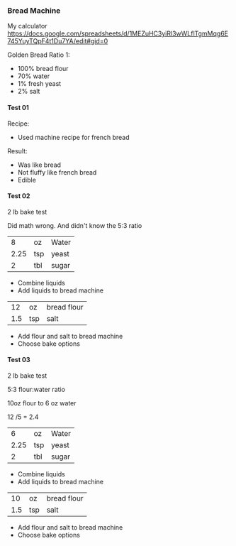 ### Bread Machine 

My calculator
https://docs.google.com/spreadsheets/d/1MEZuHC3yiRl3wWLflTgmMqg6E745YuyTQpF4t1Du7YA/edit#gid=0

Golden Bread Ratio 1:
- 100% bread flour
- 70% water
- 1% fresh yeast
- 2% salt


#### Test 01

Recipe:
- Used machine recipe for french bread

Result:
- Was like bread
- Not fluffy like french bread
- Edible



#### Test 02

2 lb bake test

Did math wrong. And didn't know the 5:3 ratio

||||
|-|-|-|
|8|oz|Water|90 degrees|
|2.25|tsp|yeast||
|2|tbl|sugar||

- Combine liquids
- Add liquids to bread machine

||||
|-|-|-|
|12|oz|bread flour||
|1.5|tsp|salt||

- Add flour and salt to bread machine
- Choose bake options

#### Test 03

2 lb bake test

5:3 flour:water ratio

10oz flour to 6 oz water

12 /5 = 2.4


||||
|-|-|-|
|6|oz|Water|90 degrees|
|2.25|tsp|yeast||
|2|tbl|sugar||

- Combine liquids
- Add liquids to bread machine

||||
|-|-|-|
|10|oz|bread flour||
|1.5|tsp|salt||

- Add flour and salt to bread machine
- Choose bake options
